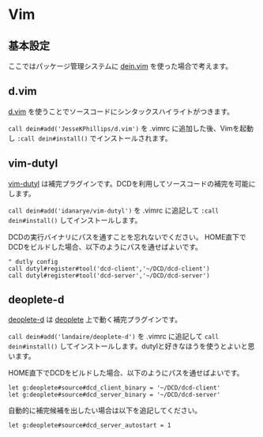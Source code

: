 # Vim

## 基本設定

ここではパッケージ管理システムに [dein.vim](https://github.com/Shougo/dein.vim) を使った場合で考えます。

## d.vim

[d.vim](https://github.com/JesseKPhillips/d.vim) を使うことでソースコードにシンタックスハイライトがつきます。

`call dein#add('JesseKPhillips/d.vim')` を .vimrc に追加した後、Vimを起動し `:call dein#install()` でインストールされます。

## vim-dutyl

[vim-dutyl](https://github.com/idanarye/vim-dutyl) は補完プラグインです。DCDを利用してソースコードの補完を可能にします。

`call dein#add('idanarye/vim-dutyl')` を .vimrc に追記して `:call dein#install()` してインストールします。

DCDの実行バイナリにパスを通すことを忘れないでください。
HOME直下でDCDをビルドした場合、以下のようにパスを通せばよいです。

```
" dutly config
call dutyl#register#tool('dcd-client','~/DCD/dcd-client')
call dutyl#register#tool('dcd-server','~/DCD/dcd-server')
```

## deoplete-d

[deoplete-d](https://github.com/landaire/deoplete-d) は [deoplete](https://github.com/Shougo/deoplete.nvim) 上で動く補完プラグインです。

`call dein#add('landaire/deoplete-d')` を .vimrc に追記して `call dein#install()` してインストールします。dutylと好きなほうを使うとよいと思います。

HOME直下でDCDをビルドした場合、以下のようにパスを通せばよいです。

```
let g:deoplete#source#dcd_client_binary = '~/DCD/dcd-client'
let g:deoplete#source#dcd_server_binary = '~/DCD/dcd-server'
```

自動的に補完候補を出したい場合は以下を追記してください。

```
let g:deoplete#source#dcd_server_autostart = 1
```
